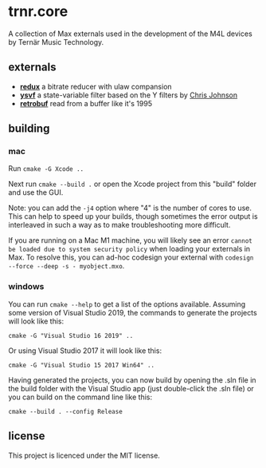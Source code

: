 # trnr.core

A collection of Max externals used in the development of the M4L devices by Ternär Music Technology.

## externals

- **[redux](https://github.com/ChrisHerb/trnr.core/blob/master/source/projects/trnr.core.redux_tilde/trnr.core.redux_tilde.cpp)** a bitrate reducer with ulaw compansion
- **[ysvf](https://github.com/ChrisHerb/trnr.core/blob/master/source/projects/trnr.core.ysvf_tilde/trnr.core.ysvf_tilde.cpp)** a state-variable filter based on the Y filters by [Chris Johnson](https://github.com/airwindows)
- **[retrobuf](https://github.com/ChrisHerb/trnr.core/blob/master/source/projects/trnr.core.retrobuf_tilde/trnr.core.retrobuf_tilde.cpp)** read from a buffer like it's 1995

## building

### mac

Run `cmake -G Xcode ..`

Next run `cmake --build .` or open the Xcode project from this "build" folder and use the GUI.

Note: you can add the `-j4` option where "4" is the number of cores to use. This can help to speed up your builds, though sometimes the error output is interleaved in such a way as to make troubleshooting more difficult.

If you are running on a Mac M1 machine, you will likely see an error `cannot be loaded due to system security policy` when loading your externals in Max. To resolve this, you can ad-hoc codesign your external with `codesign --force --deep -s - myobject.mxo`.

### windows

You can run `cmake --help` to get a list of the options available. Assuming some version of Visual Studio 2019, the commands to generate the projects will look like this:

`cmake -G "Visual Studio 16 2019" ..`

Or using Visual Studio 2017 it will look like this:

`cmake -G "Visual Studio 15 2017 Win64" ..`

Having generated the projects, you can now build by opening the .sln file in the build folder with the Visual Studio app (just double-click the .sln file) or you can build on the command line like this:

`cmake --build . --config Release`

## license

This project is licenced under the MIT license.
